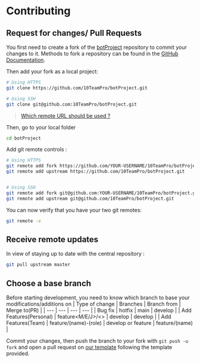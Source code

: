 # Contributing

## Request for changes/ Pull Requests
You first need to create a fork of the [botProject](https://github.com/10TeamPro/botProject/) repository to commit your changes to it. Methods to fork a repository can be found in the [GitHub Documentation](https://docs.github.com/en/get-started/quickstart/fork-a-repo).

Then add your fork as a local project:

```sh
# Using HTTPS
git clone https://github.com/10TeamPro/botProject.git

# Using SSH
git clone git@github.com:10TeamPro/botProject.git
```

> [Which remote URL should be used ?](https://docs.github.com/en/get-started/getting-started-with-git/about-remote-repositories)

Then, go to your local folder

```sh
cd botProject
```

Add git remote controls :

```sh
# Using HTTPS
git remote add fork https://github.com/YOUR-USERNAME/10TeamPro/botProject.git
git remote add upstream https://github.com/10TeamPro/botProject.git


# Using SSH
git remote add fork git@github.com:YOUR-USERNAME/10TeamPro/botProject.git
git remote add upstream git@github.com/10TeamPro/botProject.git
```

You can now verify that you have your two git remotes:

```sh
git remote -v
```

## Receive remote updates
In view of staying up to date with the central repository :

```sh
git pull upstream master
```

## Choose a base branch
Before starting development, you need to know which branch to base your modifications/additions on
| Type of change | Branches | Branch from | Merge to(PR) |
| --- | --- | --- | --- |
| Bug fix | hotfix | main | develop |
| Add Features(Personal) | feature<M/E/J>/<> | develop | develop |
| Add Features(Team) | feature/(name)-(role) | develop or feature | feature/(name) |

Commit your changes, then push the branch to your fork with `git push -u fork` and open a pull request on [our template](https://github.com/10TeamPro/botProject/.github/PULL_REQUEST_TEMPLATE/PULL_REQUEST_TEMPLATE.md) following the template provided.

